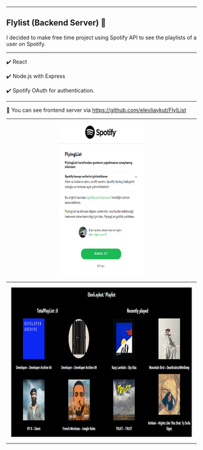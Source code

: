 <hr></hr>

## Flylist (Backend Server) 🎉

I decided to make free time project using Spotify API to see the playlists of a user on Spotify.

<hr></hr>

✔️ React

✔️ Node.js with Express

✔️ Spotify OAuth for authentication.

<hr></hr>

🎉 You can see frontend server via https://github.com/elevliaykut/FlylList

<hr></hr>

<p align="center">
  <img src="./src/assets/images/Authentication.png" width="45%" height="400"/>
</p>

<hr></hr>

<p align="center">
  <img src="./src/assets/images/playlist.png" width="95%" height="395"/>
</p>

<hr></hr>
